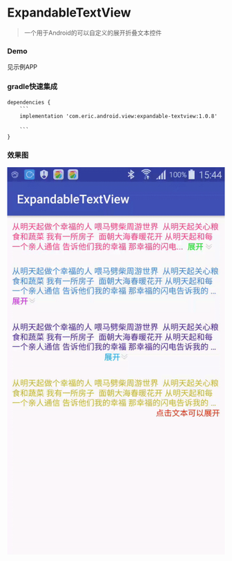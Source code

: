# ExpandableTextView

>一个用于Android的可以自定义的展开折叠文本控件

### Demo

见示例APP

### gradle快速集成

```
dependencies {
    ```
    implementation 'com.eric.android.view:expandable-textview:1.0.8'

    ```
}
```

### 效果图

![](images/screen.gif)
